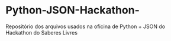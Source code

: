 # Python-JSON-Hackathon-
Repositório dos arquivos usados na oficina de Python + JSON do Hackathon do Saberes Livres

